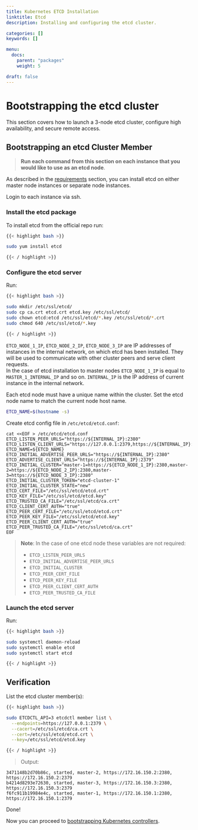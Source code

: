 ```yaml
---
title: Kubernetes ETCD Installation
linktitle: Etcd
description: Installing and configuring the etcd cluster.

categories: []
keywords: []

menu:
  docs:
    parent: "packages"
    weight: 5

draft: false
---
```


# Bootstrapping the etcd cluster
This section covers how to launch a 3-node etcd cluster, configure high availability, and secure remote access.

## Bootstrapping an etcd Cluster Member
> **Run each command from this section on each instance that you would like to use as an etcd node**.

As described in the [requirements](/kubernetes/prerequirements/) section, you can install etcd on either master node instances or separate node instances.

Login to each instance via ssh.

### Install the etcd package

To install etcd from the official repo run:
```bash
{{< highlight bash >}}

sudo yum install etcd

{{< / highlight >}}
```

### Configure the etcd server

Run:
```bash
{{< highlight bash >}}

sudo mkdir /etc/ssl/etcd/
sudo cp ca.crt etcd.crt etcd.key /etc/ssl/etcd/
sudo chown etcd:etcd /etc/ssl/etcd/*.key /etc/ssl/etcd/*.crt
sudo chmod 640 /etc/ssl/etcd/*.key

{{< / highlight >}}
```

`ETCD_NODE_1_IP`, `ETCD_NODE_2_IP`, `ETCD_NODE_3_IP` are IP addresses of instances in the internal network, on which etcd has been installed. They will be used to communicate with other cluster peers and serve client requests.  
In the case of etcd installation to master nodes `ETCD_NODE_1_IP` is equal to `MASTER_1_INTERNAL_IP` and so on.
`INTERNAL_IP` is the IP address of current instance in the internal network.

Each etcd node must have a unique name within the cluster. Set the etcd node name to match the current node host name.

```bash
ETCD_NAME=$(hostname -s)
```

Create etcd config file in `/etc/etcd/etcd.conf`:
```
cat <<EOF > /etc/etcd/etcd.conf
ETCD_LISTEN_PEER_URLS="https://${INTERNAL_IP}:2380"
ETCD_LISTEN_CLIENT_URLS="https://127.0.0.1:2379,https://${INTERNAL_IP}:2379"
ETCD_NAME=${ETCD_NAME}
ETCD_INITIAL_ADVERTISE_PEER_URLS="https://${INTERNAL_IP}:2380"
ETCD_ADVERTISE_CLIENT_URLS="https://${INTERNAL_IP}:2379"
ETCD_INITIAL_CLUSTER="master-1=https://${ETCD_NODE_1_IP}:2380,master-2=https://${ETCD_NODE_2_IP}:2380,master-3=https://${ETCD_NODE_3_IP}:2380"
ETCD_INITIAL_CLUSTER_TOKEN="etcd-cluster-1"
ETCD_INITIAL_CLUSTER_STATE="new"
ETCD_CERT_FILE="/etc/ssl/etcd/etcd.crt"
ETCD_KEY_FILE="/etc/ssl/etcd/etcd.key"
ETCD_TRUSTED_CA_FILE="/etc/ssl/etcd/ca.crt"
ETCD_CLIENT_CERT_AUTH="true"
ETCD_PEER_CERT_FILE="/etc/ssl/etcd/etcd.crt"
ETCD_PEER_KEY_FILE="/etc/ssl/etcd/etcd.key"
ETCD_PEER_CLIENT_CERT_AUTH="true"
ETCD_PEER_TRUSTED_CA_FILE="/etc/ssl/etcd/ca.crt"
EOF
```

> **Note**: In the case of one etcd node these variables are not required:
> - `ETCD_LISTEN_PEER_URLS`
> - `ETCD_INITIAL_ADVERTISE_PEER_URLS`
> - `ETCD_INITIAL_CLUSTER`
> - `ETCD_PEER_CERT_FILE`
> - `ETCD_PEER_KEY_FILE`
> - `ETCD_PEER_CLIENT_CERT_AUTH`
> - `ETCD_PEER_TRUSTED_CA_FILE`

### Launch the etcd server

Run:

```bash
{{< highlight bash >}}

sudo systemctl daemon-reload
sudo systemctl enable etcd
sudo systemctl start etcd

{{< / highlight >}}
```

## Verification
List the etcd cluster member(s):

```bash
{{< highlight bash >}}

sudo ETCDCTL_API=3 etcdctl member list \
  --endpoints=https://127.0.0.1:2379 \
  --cacert=/etc/ssl/etcd/ca.crt \
  --cert=/etc/ssl/etcd/etcd.crt \
  --key=/etc/ssl/etcd/etcd.key

{{< / highlight >}}
```

> Output:

```
3471148b2d70b86c, started, master-2, https://172.16.150.2:2380, https://172.16.150.2:2379
b4214d8293e72630, started, master-3, https://172.16.150.3:2380, https://172.16.150.3:2379
f6fc911b19984e4c, started, master-1, https://172.16.150.1:2380, https://172.16.150.1:2379
```

Done!

Now you can proceed to [bootstrapping Kubernetes controllers](/installation/packages/5bootstrap-controllers).
